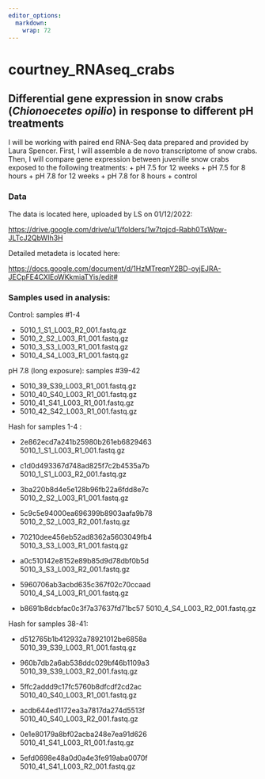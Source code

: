 ```yaml
---
editor_options: 
  markdown: 
    wrap: 72
---
```


# courtney_RNAseq_crabs

## **Differential gene expression in snow crabs (*Chionoecetes opilio*) in response to different pH treatments**

I will be working with paired end RNA-Seq data prepared and provided by
Laura Spencer. First, I will assemble a de novo transcriptome of snow
crabs. Then, I will compare gene expression between juvenille snow crabs
exposed to the following treatments: + pH 7.5 for 12 weeks + pH 7.5 for
8 hours + pH 7.8 for 12 weeks + pH 7.8 for 8 hours + control

### **Data**

The data is located here, uploaded by LS on 01/12/2022:

<https://drive.google.com/drive/u/1/folders/1w7tqjcd-Rabh0TsWpw-JLTcJ2QbWIh3H>

Detailed metadeta is located here:

<https://docs.google.com/document/d/1HzMTreqnY2BD-oyjEJRA-JECpFE4CXlEoWKkmiaTYis/edit#>

### Samples used in analysis:

Control: samples #1-4 
+ 5010_1\_S1_L003_R2_001.fastq.gz 
+ 5010_2\_S2_L003_R1_001.fastq.gz 
+ 5010_3\_S3_L003_R1_001.fastq.gz 
+ 5010_4\_S4_L003_R1_001.fastq.gz

pH 7.8 (long exposure): samples #39-42 
+ 5010_39_S39_L003_R1_001.fastq.gz 
+ 5010_40_S40_L003_R1_001.fastq.gz 
+ 5010_41_S41_L003_R1_001.fastq.gz 
+ 5010_42_S42_L003_R1_001.fastq.gz

Hash for samples 1-4 :

+ 2e862ecd7a241b25980b261eb6829463 5010_1\_S1_L003_R1_001.fastq.gz

+ c1d0d493367d748ad825f7c2b4535a7b 5010_1\_S1_L003_R2_001.fastq.gz

+ 3ba220b8d4e5e128b96fb22a6fdd8e7c 5010_2\_S2_L003_R1_001.fastq.gz

+ 5c9c5e94000ea696399b8903aafa9b78 5010_2\_S2_L003_R2_001.fastq.gz

+ 70210dee456eb52ad8362a5603049fb4 5010_3\_S3_L003_R1_001.fastq.gz

+ a0c510142e8152e89b85d9d78dbf0b5d 5010_3\_S3_L003_R2_001.fastq.gz

+ 5960706ab3acbd635c367f02c70ccaad 5010_4\_S4_L003_R1_001.fastq.gz

+ b8691b8dcbfac0c3f7a37637fd71bc57 5010_4\_S4_L003_R2_001.fastq.gz

Hash for samples 38-41:

+ d512765b1b412932a78921012be6858a 5010_39_S39_L003_R1_001.fastq.gz

+ 960b7db2a6ab538ddc029bf46b1109a3 5010_39_S39_L003_R2_001.fastq.gz

+ 5ffc2addd9c17fc5760b8dfcdf2cd2ac 5010_40_S40_L003_R1_001.fastq.gz

+ acdb644ed1172ea3a7817da274d5513f 5010_40_S40_L003_R2_001.fastq.gz

+ 0e1e80179a8bf02acba248e7ea91d626 5010_41_S41_L003_R1_001.fastq.gz

+ 5efd0698e48a0d0a4e3fe919aba0070f 5010_41_S41_L003_R2_001.fastq.gz
